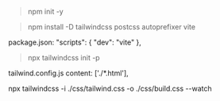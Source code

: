 >npm init -y

>npm install -D tailwindcss postcss autoprefixer vite

package.json:
  "scripts": {
    "dev": "vite"
  },

>npx tailwindcss init -p

tailwind.config.js
  content: ['./*.html'],

npx tailwindcss -i ./css/tailwind.css -o ./css/build.css --watch